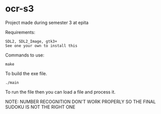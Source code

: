 # ocr-s3
Project made during semester 3 at epita

Requirements:
```
SDL2, SDL2_Image, gtk3+
See one your own to install this
```

Commands to use:
```
make
```
To build the exe file.
```
./main
```
To run the file then you can load a file and process it.

NOTE: NUMBER RECOGNITION DON'T WORK PROPERLY SO THE FINAL SUDOKU IS NOT THE RIGHT ONE
